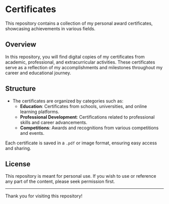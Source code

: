 # Certificates

This repository contains a collection of my personal award certificates, showcasing achievements in various fields.

## Overview

In this repository, you will find digital copies of my certificates from academic, professional, and extracurricular activities. These certificates serve as a reflection of my accomplishments and milestones throughout my career and educational journey.

## Structure

- The certificates are organized by categories such as:
  - **Education**: Certificates from schools, universities, and online learning platforms.
  - **Professional Development**: Certifications related to professional skills and career advancements.
  - **Competitions**: Awards and recognitions from various competitions and events.

Each certificate is saved in a `.pdf` or image format, ensuring easy access and sharing.

## License

This repository is meant for personal use. If you wish to use or reference any part of the content, please seek permission first.

---

Thank you for visiting this repository!
